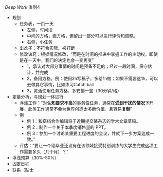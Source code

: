 *Deep Work* 
准则4
- 规划
	- 任务表，一页一天
		- 左侧，时间段
		- 中间的方格，画方格，但留出一部分可以进行评价和调整。
		- 右侧，小任务
	- 出岔子：不符合实际、被打断
	- 修改诀窍：根据情况修改，“而是在时间的推进中掌握工作的主动权，即使是在一天中，我们的决定也会一变再变”
		- 1，承认对大部分事情的时间是预备不足的；经过一段时间，保守估计，并完成
		- 2，备用方格，例：使用2h写稿子，多给1h做；如果不需要这1h，可以去做其它事情，比如练习Catch ball
		- 3，灵活使用任务方格，多安排一些（30分钟/格）
- 定量分析，与规划一体进行
	- 浮浅工作：“对**认知要求不高**的事务性任务，通常在**受到干扰的情况下**开展。此类工作通常不会为世界创造太多新价值，且容易**复制**”
	- 例
		- 例 1：和搭档合作编辑将于近期提交某杂志的学术文章草稿。
		- 例 2：制作一个关于本季度销售量的 PPT。
		- 例 3：参加一个讨论某重要工程进度的会议，并就下一步方案达成一致。”
	- 评估：“要让一个刚毕业还没有在该领域接受特别训练的大学生完成这项工作需要多久（几个月）？”
- 浮浅预算（30%-50%）
- 固定日程
- 联系（贴士 
